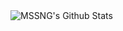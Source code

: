 <img align="left" alt="MSSNG's Github Stats" src="https://github-readme-stats.vercel.app/api?username=Missing-Tech&count_private=true&show_icons=true"/>

